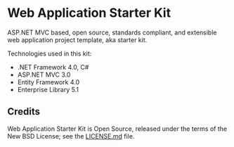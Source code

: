 ﻿Web Application Starter Kit
===========================

ASP.NET MVC based, open source, standards compliant, and extensible web application project template, aka starter kit.

Technologies used in this kit:

* .NET Framework 4.0, C#
* ASP.NET MVC 3.0
* Entity Framework 4.0
* Enterprise Library 5.1

Credits
-------

Web Application Starter Kit is Open Source, released under the terms of the New BSD License; see the [LICENSE.md](https://github.com/rialib/webapp/blob/master/LICENSE.md) file.